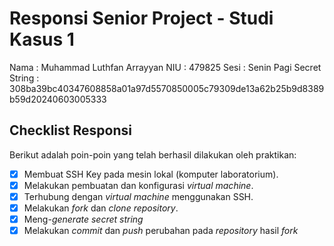 # Responsi Senior Project - Studi Kasus 1

Nama : Muhammad Luthfan Arrayyan 
NIU : 479825
Sesi : Senin Pagi 
Secret String : 308ba39bc40347608858a01a97d5570850005c79309de13a62b25b9d8389b59d20240603005333

## Checklist Responsi

Berikut adalah poin-poin yang telah berhasil dilakukan oleh praktikan:

- [x] Membuat SSH Key pada mesin lokal (komputer laboratorium).
- [x] Melakukan pembuatan dan konfigurasi _virtual machine_.
- [x] Terhubung dengan _virtual machine_ menggunakan SSH.
- [x] Melakukan _fork_ dan _clone_ _repository_.
- [x] Meng-_generate_ _secret string_
- [x] Melakukan _commit_ dan _push_ perubahan pada _repository_ hasil _fork_
